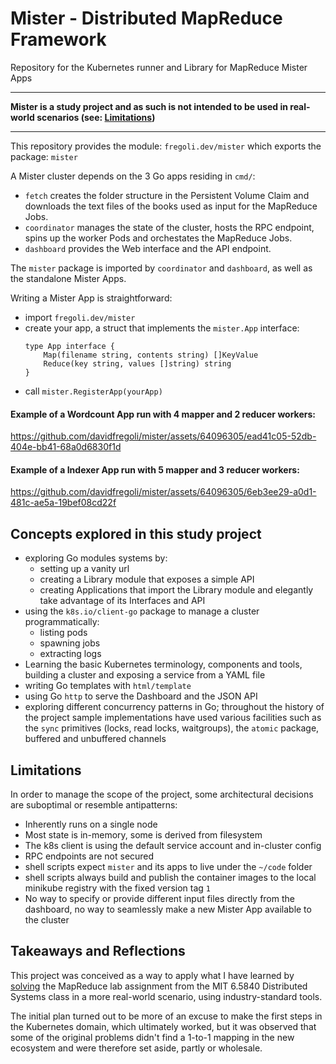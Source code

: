 # Mister - Distributed MapReduce Framework

Repository for the Kubernetes runner and Library for MapReduce Mister Apps

---

**Mister is a study project and as such is not intended to be used in real-world scenarios (see:&nbsp;[Limitations](#limitations))**

---

This repository provides the module: `fregoli.dev/mister` which exports the package: `mister`

A Mister cluster depends on the 3 Go apps residing in `cmd/`:
- `fetch` creates the folder structure in the Persistent Volume Claim and downloads the text files of the books used as input  for the MapReduce Jobs.
- `coordinator` manages the state of the cluster, hosts the RPC endpoint, spins up the worker Pods and orchestates the MapReduce Jobs.
- `dashboard` provides the Web interface and the API endpoint.

The `mister` package is imported by `coordinator` and `dashboard`, as well as the standalone Mister Apps.

Writing a Mister App is straightforward:
- import `fregoli.dev/mister`
- create your app, a struct that implements the `mister.App` interface:
  ```
  type App interface {
      Map(filename string, contents string) []KeyValue
      Reduce(key string, values []string) string
  }
  ```
- call `mister.RegisterApp(yourApp)`


#### Example of a Wordcount App run with 4 mapper and 2 reducer workers:

https://github.com/davidfregoli/mister/assets/64096305/ead41c05-52db-404e-bb41-68a0d6830f1d

#### Example of a Indexer App run with 5 mapper and 3 reducer workers:

https://github.com/davidfregoli/mister/assets/64096305/6eb3ee29-a0d1-481c-ae5a-19bef08cd22f


## Concepts explored in this study project
- exploring Go modules systems by:
  - setting up a vanity url
  - creating a Library module that exposes a simple API
  - creating Applications that import the Library module and elegantly take advantage of its Interfaces and API 
- using the `k8s.io/client-go` package to manage a cluster programmatically:
  - listing pods
  - spawning jobs
  - extracting logs
- Learning the basic Kubernetes terminology, components and tools, building a cluster and exposing a service from a YAML file
- writing Go templates with `html/template`
- using Go `http` to serve the Dashboard and the JSON API
- exploring different concurrency patterns in Go; throughout the history of the project sample implementations have used various facilities such as the `sync` primitives (locks, read locks, waitgroups), the `atomic` package, buffered and unbuffered channels

## Limitations
In order to manage the scope of the project, some architectural decisions are suboptimal or resemble antipatterns:
- Inherently runs on a single node
- Most state is in-memory, some is derived from filesystem
- The k8s client is using the default service account and in-cluster config
- RPC endpoints are not secured
- shell scripts expect `mister` and its apps to live under the `~/code` folder
- shell scripts always build and publish the container images to the local minikube registry with the fixed version tag `1`
- No way to specify or provide different input files directly from the dashboard, no way to seamlessly make a new Mister App available to the cluster

## Takeaways and Reflections
This project was conceived as a way to apply what I have learned by [solving](https://github.com/davidfregoli/mit65840/tree/main/mr) the MapReduce lab assignment from the MIT 6.5840 Distributed Systems class in a more real-world scenario, using industry-standard tools.

The initial plan turned out to be more of an excuse to make the first steps in the Kubernetes domain, which ultimately worked, but it was observed that some of the original problems didn't find a 1-to-1 mapping in the new ecosystem and were therefore set aside, partly or wholesale.

